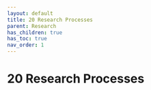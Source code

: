 ```yaml
---
layout: default
title: 20 Research Processes
parent: Research
has_children: true
has_toc: true
nav_order: 1
---
```


# 20 Research Processes
